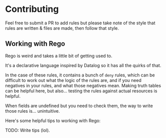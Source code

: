 # Contributing

Feel free to submit a PR to add rules but please take note of the style that rules are written & files are
made, then follow that style.

## Working with Rego

Rego is weird and takes a little bit of getting used to.

It's a declarative language inspired by Datalog so it has all the quirks of that.

In the case of these rules, it contains a bunch of `deny` rules, which can be difficult to work out what the
logic of the rules are, and if you need negatives in your rules, and what those negatives mean. Making truth
tables can be helpful here, but also... testing the rules against actual resources is helpful.

When fields are undefined but you need to check them, the way to write those rules is... unintuitive.

Here's some helpful tips to working with Rego:

TODO: Write tips (lol).
